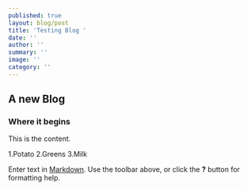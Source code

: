 ```yaml
---
published: true
layout: blog/post
title: 'Testing Blog '
date: ''
author: ''
summary: ''
image: ''
category: ''
---
```

## A new Blog

### Where it begins

This is the content.

1.Potato
2.Greens
3.Milk


Enter text in [Markdown](http://daringfireball.net/projects/markdown/). Use the toolbar above, or click the **?** button for formatting help.
